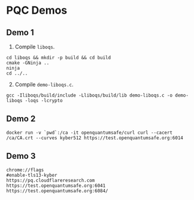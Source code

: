 # PQC Demos

## Demo 1

1. Compile `liboqs`.

```bashshell
cd liboqs && mkdir -p build && cd build
cmake -GNinja ..
ninja
cd ../..
```

2. Compile `demo-liboqs.c`.

```bashshell
gcc -Iliboqs/build/include -Lliboqs/build/lib demo-liboqs.c -o demo-liboqs -loqs -lcrypto
```

## Demo 2

```bashshell
docker run -v `pwd`:/ca -it openquantumsafe/curl curl --cacert /ca/CA.crt --curves kyber512 https://test.openquantumsafe.org:6014
```

## Demo 3

```bashshell
chrome://flags
#enable-tls13-kyber
https://pq.cloudflareresearch.com
https://test.openquantumsafe.org:6041
https://test.openquantumsafe.org:6084/
```
